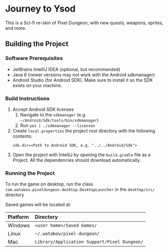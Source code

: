 # Journey to Ysod

This is a Sci-fi re-skin of Pixel Dungeon, with new quests, weapons, sprites, and more.

## Building the Project
### Software Prerequisites
* JetBrains IntelliJ IDEA (optional, but recommended)
* Java 8 (newer versions may not work with the Android sdkmanager)
* Android Studio (for Android SDK). Make sure to install it so the SDK exists on your machine.

### Build Instructions
1. Accept Android SDK licenses
   1. Navigate to the `sdkmanager` (e.g. `~/Android/Sdk/tools/bin/sdkmanager`)
   2. Run `yes | ./sdkmanager --licenses`
2. Create `local.properties` the project root directory with the following contents:
    ```
    sdk.dir=<Path to Android SDK, e.g. "../../Android/Sdk">
    ```
3. Open the project with IntelliJ by opening the `build.gradle` file as a Project. All the dependencies should download automatically.

### Running the Project
To run the game on desktop, run the class `com.watabou.pixeldungeon.desktop.DesktopLauncher` in the `desktop/src/` directory

Saved games will be located at:

| Platform | Directory
|:---------|:---------
| Windows  | `<user home>/Saved Games/`
| Linux    | `~/.watabou/pixel-dungeon/`
| Mac      | `Library/Application Support/Pixel Dungeon/`

